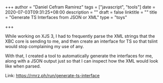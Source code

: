 +++
author = "Daniel Cefram Ramirez"
tags = ["javascript", "tools"]
date = 2020-07-03T09:31:25+08:00
description = ""
draft = false
linktitle = ""
title = "Generate TS Interfaces from JSON or XML"
type = "toys"

+++

While working on XJS 3, I had to frequently parse the XML strings that the XBC core is sending to me, and then create an interface for TS so that tslint would stop complaining my use of any.

With that, I created a tool to automatically generate the interfaces for me, along with a JSON output just so that I can inspect how the XML would look like when parsed.

Link: https://rmrz.ph/run/generate-ts-interface